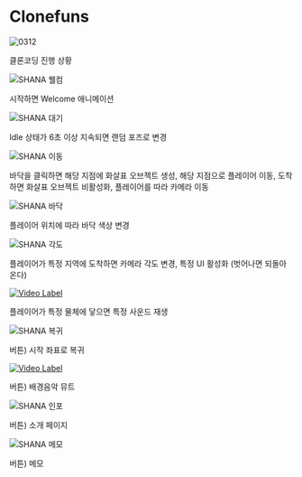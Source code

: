 # Clonefuns
![0312](https://user-images.githubusercontent.com/119824625/224523476-b01be835-964e-418b-876c-c76626c46bcf.png)

클론코딩 진행 상황

![SHANA 웰컴](https://user-images.githubusercontent.com/119824625/224524900-be63d2c3-7a07-47a7-91b3-0b06b2c15da8.gif)

시작하면 Welcome 애니메이션

![SHANA 대기](https://user-images.githubusercontent.com/119824625/224524655-c0e74f10-1b12-4124-90e7-3bd01e787a28.gif)

Idle 상태가 6초 이상 지속되면 랜덤 포즈로 변경

![SHANA 이동](https://user-images.githubusercontent.com/119824625/224524662-aaf1e172-6488-4710-9a5e-8653036b701b.gif)

바닥을 클릭하면 해당 지점에 화살표 오브젝트 생성, 해당 지점으로 플레이어 이동, 도착하면 화살표 오브젝트 비활성화, 플레이어를 따라 카메라 이동

![SHANA 바닥](https://user-images.githubusercontent.com/119824625/224524659-fe3b23bb-f9a6-4c59-8f34-49251cbbea0d.gif)

플레이어 위치에 따라 바닥 색상 변경

![SHANA 각도](https://user-images.githubusercontent.com/119824625/224524645-068c1bc8-692d-40cf-b290-1842da9956bb.gif)

플레이어가 특정 지역에 도착하면 카메라 각도 변경, 특정 UI 활성화 (벗어나면 되돌아온다)

[![Video Label](https://img.youtube.com/vi/'BPTjPzT05As'/0.jpg)]('https://youtu.be/BPTjPzT05As')

플레이어가 특정 물체에 닿으면 특정 사운드 재생

![SHANA 복귀](https://user-images.githubusercontent.com/119824625/224524898-27f3cbd2-8a4f-4e18-9831-70f828ae34e1.gif)

버튼) 시작 좌표로 복귀

[![Video Label](https://img.youtube.com/vi/'sTop0pvwVi4'/0.jpg)]('https://youtu.be/sTop0pvwVi4')

버튼) 배경음악 뮤트

![SHANA 인포](https://user-images.githubusercontent.com/119824625/224524901-f561f16d-56db-4aca-bd6b-17c168a33577.gif)

버튼) 소개 페이지

![SHANA 메모](https://user-images.githubusercontent.com/119824625/224524668-9e642c63-cf97-4ea3-ba3e-9086fec6a1c4.gif)

버튼) 메모
